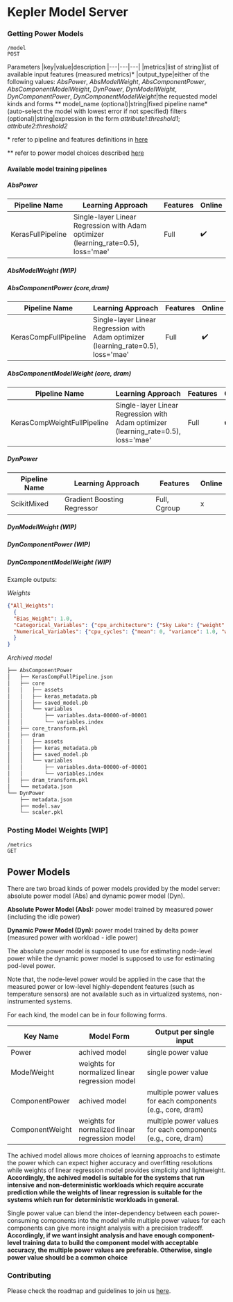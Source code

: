 # Kepler Model Server

### Getting Power Models
```
/model
POST
```

Parameters
|key|value|description
|---|---|---|
|metrics|list of string|list of available input features (measured metrics)*
|output_type|either of the following values: *AbsPower*, *AbsModelWeight*, *AbsComponentPower*, *AbsComponentModelWeight*, *DynPower*,  *DynModelWeight*, *DynComponentPower*, *DynComponentModelWeight*|the requested model kinds and forms \**
model_name (optional)|string|fixed pipeline name* (auto-select the model with lowest error if not specified)
filters (optional)|string|expression in the form *attribute1*:*threshold1*; *attribute2*:*threshold2*

\* refer to pipeline and features definitions in [here](./doc/train_pipeline.md)

\** refer to power model choices described [here](#power-models)

#### Available model training pipelines
##### AbsPower
|Pipeline Name|Learning Approach|Features|Online|
|---|---|---|---|
|KerasFullPipeline|Single-layer Linear Regression with Adam optimizer (learning_rate=0.5), loss='mae'|Full|:heavy_check_mark:

##### AbsModelWeight (WIP)

##### AbsComponentPower (core,dram)
|Pipeline Name|Learning Approach|Features|Online|
|---|---|---|---|
|KerasCompFullPipeline|Single-layer Linear Regression with Adam optimizer (learning_rate=0.5), loss='mae'|Full|:heavy_check_mark:

##### AbsComponentModelWeight (core, dram)
|Pipeline Name|Learning Approach|Features|Online|
|---|---|---|---|
|KerasCompWeightFullPipeline|Single-layer Linear Regression with Adam optimizer (learning_rate=0.5), loss='mae'|Full|:heavy_check_mark:

##### DynPower 
|Pipeline Name|Learning Approach|Features|Online|
|---|---|---|---|
ScikitMixed|Gradient Boosting Regressor|Full, Cgroup|x|

##### DynModelWeight (WIP)

##### DynComponentPower (WIP)

##### DynComponentModelWeight (WIP)

Example outputs:

*Weights*
```json
{"All_Weights": 
  {
  "Bias_Weight": 1.0, 
  "Categorical_Variables": {"cpu_architecture": {"Sky Lake": {"weight": 1.0}}}, 
  "Numerical_Variables": {"cpu_cycles": {"mean": 0, "variance": 1.0, "weight": 1.0}}
  }
}
```
*Archived model*
```bash
├── AbsComponentPower
│   ├── KerasCompFullPipeline.json
│   ├── core
│   │   ├── assets
│   │   ├── keras_metadata.pb
│   │   ├── saved_model.pb
│   │   └── variables
│   │       ├── variables.data-00000-of-00001
│   │       └── variables.index
│   ├── core_transform.pkl
│   ├── dram
│   │   ├── assets
│   │   ├── keras_metadata.pb
│   │   ├── saved_model.pb
│   │   └── variables
│   │       ├── variables.data-00000-of-00001
│   │       └── variables.index
│   ├── dram_transform.pkl
│   └── metadata.json
└── DynPower
    ├── metadata.json
    ├── model.sav
    └── scaler.pkl
```


### Posting Model Weights [WIP]
```
/metrics
GET
```

## Power Models

There are two broad kinds of power models provided by the model server: absolute power model (Abs) and dynamic power model (Dyn). 

**Absolute Power Model (Abs):** power model trained by measured power (including the idle power)

**Dynamic Power Model (Dyn):** power model trained by delta power (measured power with workload - idle power)

The absolute power model is supposed to use for estimating node-level power while the dynamic power model is supposed to use for estimating pod-level power. 

Note that, the node-level power would be applied in the case that the measured power or low-level highly-dependent features (such as temperature sensors) are not available such as in virtualized systems, non-instrumented systems.

For each kind, the model can be in four following forms.

Key Name| Model Form|Output per single input|
---|---|---|
Power|achived model|single power value|
ModelWeight|weights for normalized linear regression model|single power value|
ComponentPower|achived model|multiple power values for each components (e.g., core, dram)
ComponentWeight|weights for normalized linear regression model|multiple power values for each components (e.g., core, dram)|

The achived model allows more choices of learning approachs to estimate the power which can expect higher accuracy and overfitting resolutions while weights of linear regression model provides simplicity and lightweight. **Accordingly, the achived model is suitable for the systems that run intensive and non-deterministic workloads which require accurate prediction while the weights of linear regression is suitable for the systems which run for deterministic workloads in general.**

Single power value can blend the inter-dependency between each power-consuming components into the model while multiple power values for each components can give more insight analysis with a precision tradeoff. **Accordingly, if we want insight analysis and have enough component-level training data to build the component model with acceptable accuracy, the multiple power values are preferable. Otherwise, single power value should be a common choice**


### Contributing
Please check the roadmap and guidelines to join us [here](./contributing.md).
